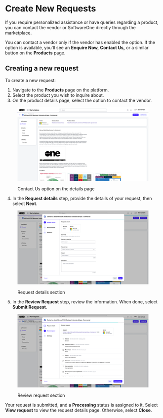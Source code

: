 # Create New Requests

If you require personalized assistance or have queries regarding a product, you can contact the vendor or SoftwareOne directly through the marketplace.

You can contact a vendor only if the vendor has enabled the option. If the option is available, you'll see an **Enquire Now,** **Contact Us,** or a similar button on the **Products** page.

## Creating a new request

To create a new request:

1. Navigate to the **Products** page on the platform.
2. Select the product you wish to inquire about.
3. On the product details page, select the option to contact the vendor.&#x20;

<figure><img src="../../../.gitbook/assets/contact_us_details_page.png" alt=""><figcaption><p>Contact Us option on the details page</p></figcaption></figure>

4. In the **Request details** step, provide the details of your request, then select **Next**.

<figure><img src="../../../.gitbook/assets/image (980).png" alt=""><figcaption><p>Request details section</p></figcaption></figure>

5. In the **Review Request** step, review the information. When done, select **Submit Request**.&#x20;

<figure><img src="../../../.gitbook/assets/image (981).png" alt=""><figcaption><p>Review request section</p></figcaption></figure>

Your request is submitted, and a **Processing** status is assigned to it. Select **View request** to view the request details page. Otherwise, select **Close**.

